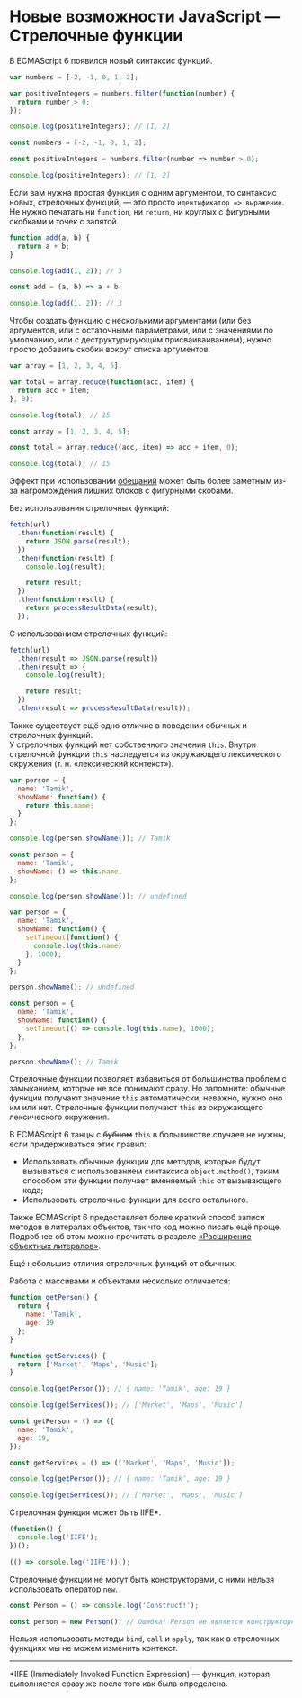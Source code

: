 # Новые возможности JavaScript — Стрелочные функции

В ECMAScript 6 появился новый синтаксис функций.

```javascript
var numbers = [-2, -1, 0, 1, 2];

var positiveIntegers = numbers.filter(function(number) {
  return number > 0;
});

console.log(positiveIntegers); // [1, 2]
```

```javascript
const numbers = [-2, -1, 0, 1, 2];

const positiveIntegers = numbers.filter(number => number > 0);

console.log(positiveIntegers); // [1, 2]
```

Если вам нужна простая функция с одним аргументом, то синтаксис новых, стрелочных
функций, — это просто `идентификатор => выражение`. Не нужно печатать ни `function`,
ни `return`, ни круглых с фигурными скобками и точек с запятой.

```javascript
function add(a, b) {
  return a + b;
}

console.log(add(1, 2)); // 3
```

```javascript
const add = (a, b) => a + b;

console.log(add(1, 2)); // 3
```

Чтобы создать функцию с несколькими аргументами (или без аргументов, или с остаточными
параметрами, или с значениями по умолчанию, или с деструктурирующим присваиваиванием),
нужно просто добавить скобки вокруг списка аргументов.

```javascript
var array = [1, 2, 3, 4, 5];

var total = array.reduce(function(acc, item) {
  return acc + item;
}, 0);

console.log(total); // 15
```

```javascript
const array = [1, 2, 3, 4, 5];

const total = array.reduce((acc, item) => acc + item, 0);

console.log(total); // 15
```

Эффект при использовании [обещаний](../../new-features/promise/README.md) может быть
более заметным из-за нагромождения лишних блоков с фигурными скобами.

Без использования стрелочных функций:

```javascript
fetch(url)
  .then(function(result) {
    return JSON.parse(result);
  })
  .then(function(result) {
    console.log(result);

    return result;
  })
  .then(function(result) {
    return processResultData(result);
  });
```

С использованием стрелочных функций:

```javascript
fetch(url)
  .then(result => JSON.parse(result))
  .then(result => {
    console.log(result);

    return result;
  })
  .then(result => processResultData(result));
```

Также существует ещё одно отличие в поведении обычных и стрелочных функций.  
У стрелочных функций нет собственного значения `this`. Внутри стрелочной функции
`this` наследуется из окружающего лексического окружения (т. н. &laquo;лексический
контекст&raquo;).

```javascript
var person = {
  name: 'Tamik',
  showName: function() {
    return this.name;
  }
};

console.log(person.showName()); // Tamik
```

```javascript
const person = {
  name: 'Tamik',
  showName: () => this.name,
};

console.log(person.showName()); // undefined
```

```javascript
var person = {
  name: 'Tamik',
  showName: function() {
    setTimeout(function() {
      console.log(this.name)
    }, 1000);
  }
};

person.showName(); // undefined
```

```javascript
const person = {
  name: 'Tamik',
  showName: function() {
    setTimeout(() => console.log(this.name), 1000);
  },
};

person.showName(); // Tamik
```

Стрелочные функции позволяет избавиться от большинства проблем с замыканием,
которые не все понимают сразу. Но запомните: обычные функции получают значение
`this` автоматически, неважно, нужно оно им или нет. Стрелочные функции
получают `this` из окружающего лексического окружения.

В ECMAScript 6 танцы с ~~бубном~~ `this` в большинстве случаев не нужны,
если придерживаться этих правил:
- Использовать обычные функции для методов, которые будут вызываться с
использованием синтаксиса `object.method()`, таким способом эти функции получает
вменяемый `this` от вызывающего кода;
- Использовать стрелочные функции для всего остального.

Также ECMAScript 6 предоставляет более краткий способ записи методов в литералах
объектов, так что код можно писать ещё проще. Подробнее об этом можно прочитать
в разделе [&laquo;Расширение объектных литералов&raquo;](../object-literals/README.md).

Ещё небольшие отличия стрелочных функций от обычных.

Работа с массивами и объектами несколько отличается:

```javascript
function getPerson() {
  return {
    name: 'Tamik',
    age: 19
  };
}

function getServices() {
  return ['Market', 'Maps', 'Music'];
}

console.log(getPerson()); // { name: 'Tamik', age: 19 }

console.log(getServices()); // ['Market', 'Maps', 'Music']
```

```javascript
const getPerson = () => ({
  name: 'Tamik',
  age: 19,
});

const getServices = () => (['Market', 'Maps', 'Music']);

console.log(getPerson()); // { name: 'Tamik', age: 19 }

console.log(getServices()); // ['Market', 'Maps', 'Music']
```

Стрелочная функция может быть IIFE*.

```javascript
(function() {
  console.log('IIFE');
})();
```

```javascript
(() => console.log('IIFE'))();
```

Стрелочные функции не могут быть конструкторами, с ними нельзя использовать
оператор `new`.

```javascript
const Person = () => console.log('Construct!');

const person = new Person(); // Ошибка! Person не является конструктором
```

Нельзя использовать методы `bind`, `call` и `apply`, так как в стрелочных
функциях мы не можем изменить контекст.

---

*IIFE (Immediately Invoked Function Expression) — функция, которая выполняется
сразу же после того как была определена.
